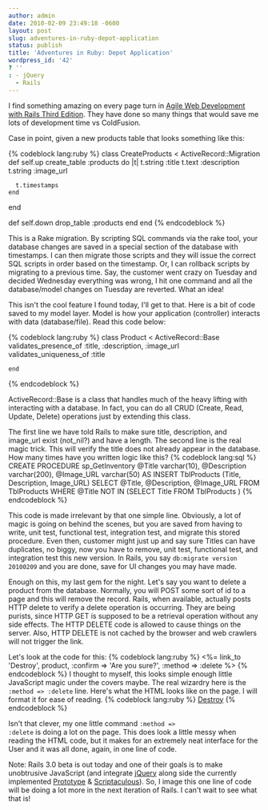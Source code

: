 ```yaml
---
author: admin
date: 2010-02-09 23:49:18 -0600
layout: post
slug: adventures-in-ruby-depot-application
status: publish
title: 'Adventures in Ruby: Depot Application'
wordpress_id: '42'
? ''
: - jQuery
  - Rails
---
```


I find something amazing on every page turn in <a href="http://www.pragprog.com/titles/rails3/agile-web-development-with-rails-third-edition">Agile Web Development with Rails Third Edition</a>.  They have done so many things that would save me lots of development time vs ColdFusion.

Case in point, given a new products table that looks something like this:

{% codeblock lang:ruby %}
class CreateProducts < ActiveRecord::Migration
  def self.up
    create_table :products do |t|
      t.string :title
      t.text :description
      t.string :image_url

      t.timestamps
    end
  end

  def self.down
    drop_table :products
  end
end
{% endcodeblock %}

This is a Rake migration.  By scripting SQL commands via the rake tool, your database changes are saved in a special section of the database with timestamps.  I can then migrate those scripts and they will issue the correct SQL scripts in order based on the timestamp.  Or, I can rollback scripts by migrating to a previous time.  Say, the customer went crazy on Tuesday and decided Wednesday everything was wrong, I hit one command and all the database/model changes on Tuesday are reverted.  What an idea!

This isn't the cool feature I found today, I'll get to that.  Here is a bit of code saved to my model layer.  Model is how your application (controller) interacts with data (database/file).  Read this code below:

{% codeblock lang:ruby %}
    class Product < ActiveRecord::Base
      validates_presence_of :title, :description, :image_url
      validates_uniqueness_of :title

    end
{% endcodeblock %}

ActiveRecord::Base is a class that handles much of the heavy lifting with interacting with a database.  In fact, you can do all CRUD (Create, Read, Update, Delete) operations just by extending this class.

The first line we have told Rails to make sure title, description, and image_url exist (not_nil?) and have a length.  The second line is the real magic trick.  This will verify the title does not already appear in the database.  How many times have you written logic like this?
{% codeblock lang:sql %}
CREATE PROCEDURE sp_GetInventory
@Title varchar(10),
@Description varchar(200),
@Image_URL varchar(50)
AS
  INSERT TblProducts
    (Title, Description, Image_URL)
    SELECT @Title, @Description, @Image_URL
    FROM TblProducts
    WHERE @Title NOT IN (SELECT Title FROM TblProducts )
{% endcodeblock %}

This code is made irrelevant by that one simple line.  Obviously, a lot of magic is going on behind the scenes, but you are saved from having to write, unit test, functional test, integration test, and migrate this stored procedure.  Even then, customer might just up and say sure Titles can have duplicates, no biggy, now you have to remove, unit test, functional test, and integration test this new version.  In Rails, you say <code>db:migrate version 20100209</code> and you are done, save for UI changes you may have made.

Enough on this, my last gem for the night.  Let's say you want to delete a product from the database.  Normally, you will POST some sort of id to a page and this will remove the record.  Rails, when available, actually posts HTTP delete to verify a delete operation is occurring.  They are being purists, since HTTP GET is supposed to be a retrieval operation without any side effects.  The HTTP DELETE code is allowed to cause things on the server.  Also, HTTP DELETE is not cached by the browser and web crawlers will not trigger the link.

Let's look at the code for this:
{% codeblock lang:ruby %}
<%= link_to 'Destroy', product,
        :confirm => 'Are you sure?',
        :method => :delete %>
{% endcodeblock %}
I thought to myself, this looks simple enough little JavaScript magic under the covers maybe.  The real wizardry here is the <code>:method => :delete</code> line.  Here's what the HTML looks like on the page.  I will format it for ease of reading.
{% codeblock lang:ruby %}
<a onclick="
if (confirm('Are you sure?')){
  var f = document.createElement('form');
  f.style.display = 'none';
  this.parentNode.appendChild(f);
  f.method = 'POST';
  f.action = this.href;
  var m = document.createElement('input');
  m.setAttribute('type', 'hidden');
  m.setAttribute('name', '_method');
  m.setAttribute('value', 'delete');
  f.appendChild(m);
  var s = document.createElement('input');
  s.setAttribute('type', 'hidden');
  s.setAttribute('name', 'authenticity_token');
  s.setAttribute('value', 'Q8fjLQXqfKaMSFr+tBki06LjojcBiPIwyN5CRigvnwk=');
  f.appendChild(s);
  f.submit(); };
  return false;"
href="/depot/products/2">Destroy</a>
{% endcodeblock %}

Isn't that clever, my one little command <code>:method => :delete</code> is doing a lot on the page.  This does look a little messy when reading the HTML code, but it makes for an extremely neat interface for the User and it was all done, again, in one line of code.


Note: Rails 3.0 beta is out today and one of their goals is to make unobtrusive JavaScript (and integrate <a href="http://jquery.com">jQuery</a> along side the currently implemented <a href="http://www.prototypejs.org/">Prototype</a> & <a href="http://script.aculo.us/">Scriptaculous</a>).  So, I image this one line of code will be doing a lot more in the next iteration of Rails.  I can't wait to see what that is!
